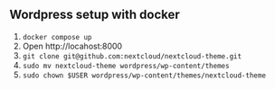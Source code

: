 ## Wordpress setup with docker

1. `docker compose up`
2. Open http://locahost:8000
3. `git clone git@github.com:nextcloud/nextcloud-theme.git`
4. `sudo mv nextcloud-theme wordpress/wp-content/themes`
5. `sudo chown $USER wordpress/wp-content/themes/nextcloud-theme`